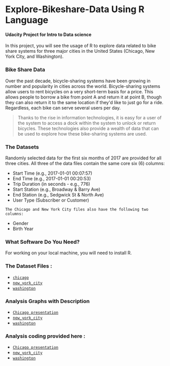 # Explore-Bikeshare-Data Using R Language
#### Udacity Project for Intro to Data science

In this project, you will see the usage of R to explore data related to bike share systems for three major cities in the United States (Chicago, New York City, and Washington).

### Bike Share Data
Over the past decade, bicycle-sharing systems have been growing in number and popularity in cities across the world. Bicycle-sharing systems allow users to rent bicycles on a very short-term basis for a price. This allows people to borrow a bike from point A and return it at point B, though they can also return it to the same location if they'd like to just go for a ride. Regardless, each bike can serve several users per day.

>
> Thanks to the rise in information technologies, it is easy for a user of the system to access a dock within the system to unlock or return bicycles. These technologies also provide a wealth of data that can be used to explore how these bike-sharing systems are used.
>

### The Datasets
Randomly selected data for the first six months of 2017 are provided for all three cities. All three of the data files contain the same core six (6) columns:

* Start Time (e.g., 2017-01-01 00:07:57)
* End Time (e.g., 2017-01-01 00:20:53)
* Trip Duration (in seconds - e.g., 776)
* Start Station (e.g., Broadway & Barry Ave)
* End Station (e.g., Sedgwick St & North Ave)
* User Type (Subscriber or Customer)
>
` The Chicago and New York City files also have the following two columns: `
* Gender
* Birth Year

 ### What Software Do You Need?
 For working on your local machine, you will need to install R.

### The Dataset Files :
* [`chicago`](https://github.com/hagar912/Explore-Bikeshare-Data---R/blob/master/chicago.zip)
* [`new_york_city`](https://github.com/hagar912/Explore-Bikeshare-Data---R/blob/master/new_york_city.zip)
* [`washington`](https://github.com/hagar912/Explore-Bikeshare-Data---R/blob/master/washington.zip)

### Analysis Graphs with Description
* [`Chicago presentation`](https://github.com/hagar912/Explore-Bikeshare-Data---R/blob/master/chi_pres.pdf)
* [`new_york_city`](https://github.com/hagar912/Explore-Bikeshare-Data---R/blob/master/ni_presen.pdf)
* [`washington`](https://github.com/hagar912/Explore-Bikeshare-Data---R/blob/master/wash_pres.pdf)

### Analysis coding provided here :
* [`Chicago presentation`](https://github.com/hagar912/Explore-Bikeshare-Data---R/blob/master/bike_chi.R)
* [`new_york_city`](https://github.com/hagar912/Explore-Bikeshare-Data---R/blob/master/bike_ny.R)
* [`washington`](https://github.com/hagar912/Explore-Bikeshare-Data---R/blob/master/bike_wash.R)





 
